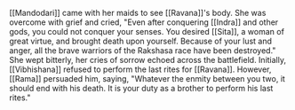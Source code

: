 [[Mandodari]] came with her maids to see [[Ravana]]'s body. She was overcome with grief and cried, "Even after conquering [[Indra]] and other gods, you could not conquer your senses. You desired [[Sita]], a woman of great virtue, and brought death upon yourself. Because of your lust and anger, all the brave warriors of the Rakshasa race have been destroyed." She wept bitterly, her cries of sorrow echoed across the battlefield. Initially, [[Vibhishana]] refused to perform the last rites for [[Ravana]]. However, [[Rama]] persuaded him, saying, "Whatever the enmity between you two, it should end with his death. It is your duty as a brother to perform his last rites."